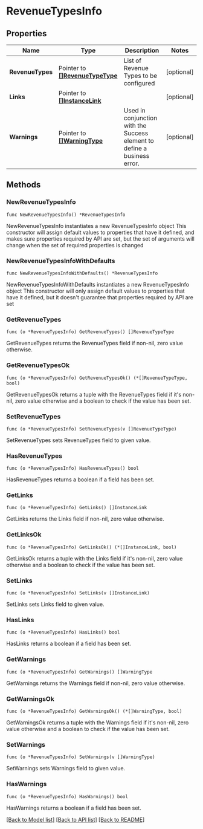 # RevenueTypesInfo

## Properties

Name | Type | Description | Notes
------------ | ------------- | ------------- | -------------
**RevenueTypes** | Pointer to [**[]RevenueTypeType**](RevenueTypeType.md) | List of Revenue Types to be configured | [optional] 
**Links** | Pointer to [**[]InstanceLink**](InstanceLink.md) |  | [optional] 
**Warnings** | Pointer to [**[]WarningType**](WarningType.md) | Used in conjunction with the Success element to define a business error. | [optional] 

## Methods

### NewRevenueTypesInfo

`func NewRevenueTypesInfo() *RevenueTypesInfo`

NewRevenueTypesInfo instantiates a new RevenueTypesInfo object
This constructor will assign default values to properties that have it defined,
and makes sure properties required by API are set, but the set of arguments
will change when the set of required properties is changed

### NewRevenueTypesInfoWithDefaults

`func NewRevenueTypesInfoWithDefaults() *RevenueTypesInfo`

NewRevenueTypesInfoWithDefaults instantiates a new RevenueTypesInfo object
This constructor will only assign default values to properties that have it defined,
but it doesn't guarantee that properties required by API are set

### GetRevenueTypes

`func (o *RevenueTypesInfo) GetRevenueTypes() []RevenueTypeType`

GetRevenueTypes returns the RevenueTypes field if non-nil, zero value otherwise.

### GetRevenueTypesOk

`func (o *RevenueTypesInfo) GetRevenueTypesOk() (*[]RevenueTypeType, bool)`

GetRevenueTypesOk returns a tuple with the RevenueTypes field if it's non-nil, zero value otherwise
and a boolean to check if the value has been set.

### SetRevenueTypes

`func (o *RevenueTypesInfo) SetRevenueTypes(v []RevenueTypeType)`

SetRevenueTypes sets RevenueTypes field to given value.

### HasRevenueTypes

`func (o *RevenueTypesInfo) HasRevenueTypes() bool`

HasRevenueTypes returns a boolean if a field has been set.

### GetLinks

`func (o *RevenueTypesInfo) GetLinks() []InstanceLink`

GetLinks returns the Links field if non-nil, zero value otherwise.

### GetLinksOk

`func (o *RevenueTypesInfo) GetLinksOk() (*[]InstanceLink, bool)`

GetLinksOk returns a tuple with the Links field if it's non-nil, zero value otherwise
and a boolean to check if the value has been set.

### SetLinks

`func (o *RevenueTypesInfo) SetLinks(v []InstanceLink)`

SetLinks sets Links field to given value.

### HasLinks

`func (o *RevenueTypesInfo) HasLinks() bool`

HasLinks returns a boolean if a field has been set.

### GetWarnings

`func (o *RevenueTypesInfo) GetWarnings() []WarningType`

GetWarnings returns the Warnings field if non-nil, zero value otherwise.

### GetWarningsOk

`func (o *RevenueTypesInfo) GetWarningsOk() (*[]WarningType, bool)`

GetWarningsOk returns a tuple with the Warnings field if it's non-nil, zero value otherwise
and a boolean to check if the value has been set.

### SetWarnings

`func (o *RevenueTypesInfo) SetWarnings(v []WarningType)`

SetWarnings sets Warnings field to given value.

### HasWarnings

`func (o *RevenueTypesInfo) HasWarnings() bool`

HasWarnings returns a boolean if a field has been set.


[[Back to Model list]](../README.md#documentation-for-models) [[Back to API list]](../README.md#documentation-for-api-endpoints) [[Back to README]](../README.md)


